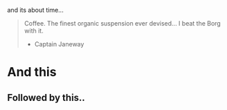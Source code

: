 and its about time... 
> Coffee. The finest organic suspension ever devised... I beat the Borg with it.
> - Captain Janeway

# And this 
## Followed by this.. 